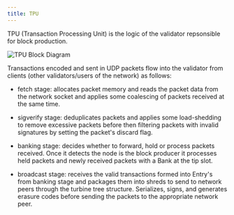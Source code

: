 ```yaml
---
title: TPU
---
```


TPU (Transaction Processing Unit) is the logic of the validator
repsonsible for block production.

![TPU Block Diagram](/img/tpu.svg)

Transactions encoded and sent in UDP packets flow into the validator
from clients (other validators/users of the network) as follows:

* fetch stage: allocates packet memory and reads the packet data from
the network socket and applies some coalescing of packets received at
the same time.

* sigverify stage: deduplicates packets and applies some load-shedding
to remove excessive packets before then filtering packets with invalid
signatures by setting the packet's discard flag.

* banking stage: decides whether to forward, hold or process packets
received. Once it detects the node is the block producer it processes
held packets and newly received packets with a Bank at the tip slot.

* broadcast stage: receives the valid transactions formed into Entry's from
banking stage and packages them into shreds to send to network peers through
the turbine tree structure. Serializes, signs, and generates erasure codes
before sending the packets to the appropriate network peer.

